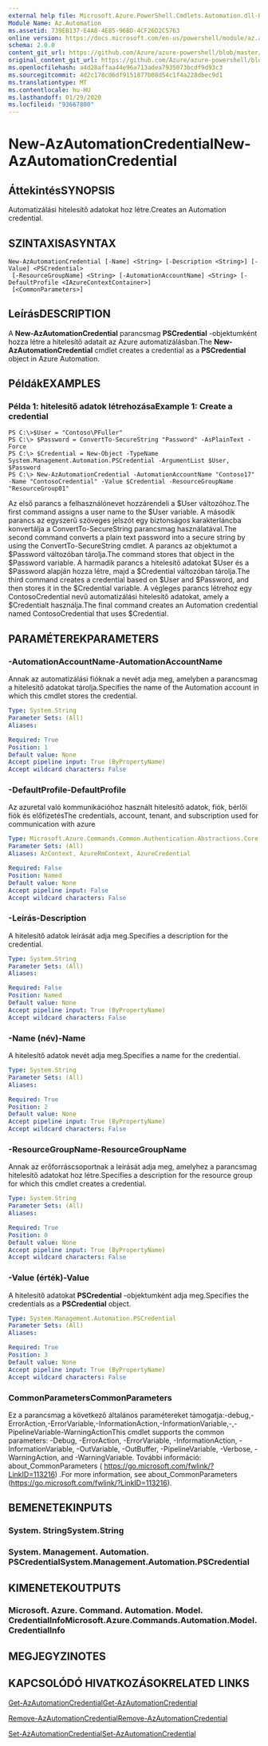 ```yaml
---
external help file: Microsoft.Azure.PowerShell.Cmdlets.Automation.dll-Help.xml
Module Name: Az.Automation
ms.assetid: 739EB137-E4A8-4E85-96BD-4CF26D2C5763
online version: https://docs.microsoft.com/en-us/powershell/module/az.automation/new-azautomationcredential
schema: 2.0.0
content_git_url: https://github.com/Azure/azure-powershell/blob/master/src/Automation/Automation/help/New-AzAutomationCredential.md
original_content_git_url: https://github.com/Azure/azure-powershell/blob/master/src/Automation/Automation/help/New-AzAutomationCredential.md
ms.openlocfilehash: a4d28affaa44e96a713adea7935073bcdf9d93c3
ms.sourcegitcommit: 4d2c178cd6df9151877b08d54c1f4a228dbec9d1
ms.translationtype: MT
ms.contentlocale: hu-HU
ms.lasthandoff: 01/29/2020
ms.locfileid: "93667800"
---
```

# <span data-ttu-id="e4627-101">New-AzAutomationCredential</span><span class="sxs-lookup"><span data-stu-id="e4627-101">New-AzAutomationCredential</span></span>

## <span data-ttu-id="e4627-102">Áttekintés</span><span class="sxs-lookup"><span data-stu-id="e4627-102">SYNOPSIS</span></span>
<span data-ttu-id="e4627-103">Automatizálási hitelesítő adatokat hoz létre.</span><span class="sxs-lookup"><span data-stu-id="e4627-103">Creates an Automation credential.</span></span>

## <span data-ttu-id="e4627-104">SZINTAXISA</span><span class="sxs-lookup"><span data-stu-id="e4627-104">SYNTAX</span></span>

```
New-AzAutomationCredential [-Name] <String> [-Description <String>] [-Value] <PSCredential>
 [-ResourceGroupName] <String> [-AutomationAccountName] <String> [-DefaultProfile <IAzureContextContainer>]
 [<CommonParameters>]
```

## <span data-ttu-id="e4627-105">Leírás</span><span class="sxs-lookup"><span data-stu-id="e4627-105">DESCRIPTION</span></span>
<span data-ttu-id="e4627-106">A **New-AzAutomationCredential** parancsmag **PSCredential** -objektumként hozza létre a hitelesítő adatait az Azure automatizálásban.</span><span class="sxs-lookup"><span data-stu-id="e4627-106">The **New-AzAutomationCredential** cmdlet creates a credential as a **PSCredential** object in Azure Automation.</span></span>

## <span data-ttu-id="e4627-107">Példák</span><span class="sxs-lookup"><span data-stu-id="e4627-107">EXAMPLES</span></span>

### <span data-ttu-id="e4627-108">Példa 1: hitelesítő adatok létrehozása</span><span class="sxs-lookup"><span data-stu-id="e4627-108">Example 1: Create a credential</span></span>
```
PS C:\>$User = "Contoso\PFuller"
PS C:\> $Password = ConvertTo-SecureString "Password" -AsPlainText -Force
PS C:\> $Credential = New-Object -TypeName System.Management.Automation.PSCredential -ArgumentList $User, $Password
PS C:\> New-AzAutomationCredential -AutomationAccountName "Contoso17" -Name "ContosoCredential" -Value $Credential -ResourceGroupName "ResourceGroup01"
```

<span data-ttu-id="e4627-109">Az első parancs a felhasználónevet hozzárendeli a $User változóhoz.</span><span class="sxs-lookup"><span data-stu-id="e4627-109">The first command assigns a user name to the $User variable.</span></span>
<span data-ttu-id="e4627-110">A második parancs az egyszerű szöveges jelszót egy biztonságos karakterláncba konvertálja a ConvertTo-SecureString parancsmag használatával.</span><span class="sxs-lookup"><span data-stu-id="e4627-110">The second command converts a plain text password into a secure string by using the ConvertTo-SecureString cmdlet.</span></span>
<span data-ttu-id="e4627-111">A parancs az objektumot a $Password változóban tárolja.</span><span class="sxs-lookup"><span data-stu-id="e4627-111">The command stores that object in the $Password variable.</span></span>
<span data-ttu-id="e4627-112">A harmadik parancs a hitelesítő adatokat $User és a $Password alapján hozza létre, majd a $Credential változóban tárolja.</span><span class="sxs-lookup"><span data-stu-id="e4627-112">The third command creates a credential based on $User and $Password, and then stores it in the $Credential variable.</span></span>
<span data-ttu-id="e4627-113">A végleges parancs létrehoz egy ContosoCredential nevű automatizálási hitelesítő adatokat, amely a $Credentialt használja.</span><span class="sxs-lookup"><span data-stu-id="e4627-113">The final command creates an Automation credential named ContosoCredential that uses $Credential.</span></span>

## <span data-ttu-id="e4627-114">PARAMÉTEREK</span><span class="sxs-lookup"><span data-stu-id="e4627-114">PARAMETERS</span></span>

### <span data-ttu-id="e4627-115">-AutomationAccountName</span><span class="sxs-lookup"><span data-stu-id="e4627-115">-AutomationAccountName</span></span>
<span data-ttu-id="e4627-116">Annak az automatizálási fióknak a nevét adja meg, amelyben a parancsmag a hitelesítő adatokat tárolja.</span><span class="sxs-lookup"><span data-stu-id="e4627-116">Specifies the name of the Automation account in which this cmdlet stores the credential.</span></span>

```yaml
Type: System.String
Parameter Sets: (All)
Aliases:

Required: True
Position: 1
Default value: None
Accept pipeline input: True (ByPropertyName)
Accept wildcard characters: False
```

### <span data-ttu-id="e4627-117">-DefaultProfile</span><span class="sxs-lookup"><span data-stu-id="e4627-117">-DefaultProfile</span></span>
<span data-ttu-id="e4627-118">Az azuretal való kommunikációhoz használt hitelesítő adatok, fiók, bérlői fiók és előfizetés</span><span class="sxs-lookup"><span data-stu-id="e4627-118">The credentials, account, tenant, and subscription used for communication with azure</span></span>

```yaml
Type: Microsoft.Azure.Commands.Common.Authentication.Abstractions.Core.IAzureContextContainer
Parameter Sets: (All)
Aliases: AzContext, AzureRmContext, AzureCredential

Required: False
Position: Named
Default value: None
Accept pipeline input: False
Accept wildcard characters: False
```

### <span data-ttu-id="e4627-119">-Leírás</span><span class="sxs-lookup"><span data-stu-id="e4627-119">-Description</span></span>
<span data-ttu-id="e4627-120">A hitelesítő adatok leírását adja meg.</span><span class="sxs-lookup"><span data-stu-id="e4627-120">Specifies a description for the credential.</span></span>

```yaml
Type: System.String
Parameter Sets: (All)
Aliases:

Required: False
Position: Named
Default value: None
Accept pipeline input: True (ByPropertyName)
Accept wildcard characters: False
```

### <span data-ttu-id="e4627-121">-Name (név)</span><span class="sxs-lookup"><span data-stu-id="e4627-121">-Name</span></span>
<span data-ttu-id="e4627-122">A hitelesítő adatok nevét adja meg.</span><span class="sxs-lookup"><span data-stu-id="e4627-122">Specifies a name for the credential.</span></span>

```yaml
Type: System.String
Parameter Sets: (All)
Aliases:

Required: True
Position: 2
Default value: None
Accept pipeline input: True (ByPropertyName)
Accept wildcard characters: False
```

### <span data-ttu-id="e4627-123">-ResourceGroupName</span><span class="sxs-lookup"><span data-stu-id="e4627-123">-ResourceGroupName</span></span>
<span data-ttu-id="e4627-124">Annak az erőforráscsoportnak a leírását adja meg, amelyhez a parancsmag hitelesítő adatokat hoz létre.</span><span class="sxs-lookup"><span data-stu-id="e4627-124">Specifies a description for the resource group for which this cmdlet creates a credential.</span></span>

```yaml
Type: System.String
Parameter Sets: (All)
Aliases:

Required: True
Position: 0
Default value: None
Accept pipeline input: True (ByPropertyName)
Accept wildcard characters: False
```

### <span data-ttu-id="e4627-125">-Value (érték)</span><span class="sxs-lookup"><span data-stu-id="e4627-125">-Value</span></span>
<span data-ttu-id="e4627-126">A hitelesítő adatokat **PSCredential** -objektumként adja meg.</span><span class="sxs-lookup"><span data-stu-id="e4627-126">Specifies the credentials as a **PSCredential** object.</span></span>

```yaml
Type: System.Management.Automation.PSCredential
Parameter Sets: (All)
Aliases:

Required: True
Position: 3
Default value: None
Accept pipeline input: True (ByPropertyName)
Accept wildcard characters: False
```

### <span data-ttu-id="e4627-127">CommonParameters</span><span class="sxs-lookup"><span data-stu-id="e4627-127">CommonParameters</span></span>
<span data-ttu-id="e4627-128">Ez a parancsmag a következő általános paramétereket támogatja:-debug,-ErrorAction,-ErrorVariable,-InformationAction,-InformationVariable,-,-PipelineVariable-WarningAction</span><span class="sxs-lookup"><span data-stu-id="e4627-128">This cmdlet supports the common parameters: -Debug, -ErrorAction, -ErrorVariable, -InformationAction, -InformationVariable, -OutVariable, -OutBuffer, -PipelineVariable, -Verbose, -WarningAction, and -WarningVariable.</span></span> <span data-ttu-id="e4627-129">További információ: about_CommonParameters ( https://go.microsoft.com/fwlink/?LinkID=113216) .</span><span class="sxs-lookup"><span data-stu-id="e4627-129">For more information, see about_CommonParameters (https://go.microsoft.com/fwlink/?LinkID=113216).</span></span>

## <span data-ttu-id="e4627-130">BEMENETEK</span><span class="sxs-lookup"><span data-stu-id="e4627-130">INPUTS</span></span>

### <span data-ttu-id="e4627-131">System. String</span><span class="sxs-lookup"><span data-stu-id="e4627-131">System.String</span></span>

### <span data-ttu-id="e4627-132">System. Management. Automation. PSCredential</span><span class="sxs-lookup"><span data-stu-id="e4627-132">System.Management.Automation.PSCredential</span></span>

## <span data-ttu-id="e4627-133">KIMENETEK</span><span class="sxs-lookup"><span data-stu-id="e4627-133">OUTPUTS</span></span>

### <span data-ttu-id="e4627-134">Microsoft. Azure. Command. Automation. Model. CredentialInfo</span><span class="sxs-lookup"><span data-stu-id="e4627-134">Microsoft.Azure.Commands.Automation.Model.CredentialInfo</span></span>

## <span data-ttu-id="e4627-135">MEGJEGYZI</span><span class="sxs-lookup"><span data-stu-id="e4627-135">NOTES</span></span>

## <span data-ttu-id="e4627-136">KAPCSOLÓDÓ HIVATKOZÁSOK</span><span class="sxs-lookup"><span data-stu-id="e4627-136">RELATED LINKS</span></span>

[<span data-ttu-id="e4627-137">Get-AzAutomationCredential</span><span class="sxs-lookup"><span data-stu-id="e4627-137">Get-AzAutomationCredential</span></span>](./Get-AzAutomationCredential.md)

[<span data-ttu-id="e4627-138">Remove-AzAutomationCredential</span><span class="sxs-lookup"><span data-stu-id="e4627-138">Remove-AzAutomationCredential</span></span>](./Remove-AzAutomationCredential.md)

[<span data-ttu-id="e4627-139">Set-AzAutomationCredential</span><span class="sxs-lookup"><span data-stu-id="e4627-139">Set-AzAutomationCredential</span></span>](./Set-AzAutomationCredential.md)



